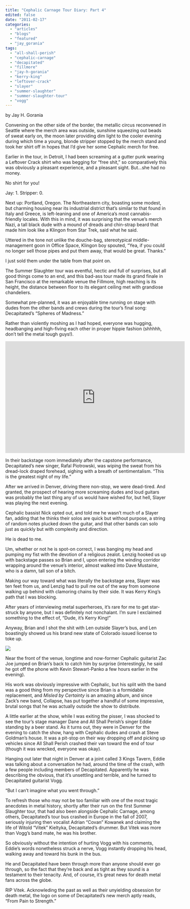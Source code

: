 ```yaml
---
title: "Cephalic Carnage Tour Diary: Part 4"
edited: false
date: "2011-02-17"
categories:
  - "articles"
  - "blogs"
  - "featured"
  - "jay_gorania"
tags:
  - "all-shall-perish"
  - "cephalic-carnage"
  - "decapitated"
  - "fillmore"
  - "jay-h-gorania"
  - "kerry-king"
  - "leftover-crack"
  - "slayer"
  - "summer-slaughter"
  - "summer-slaughter-tour"
  - "vogg"
---
```


by Jay H. Gorania

Convening on the other side of the border, the metallic circus reconvened in Seattle where the merch area was outside, sunshine squeezing out beads of sweat early on, the moon later providing dim light to the cooler evening during which time a young, blonde stripper stopped by the merch stand and took her shirt off in hopes that I’d give her some Cephalic merch for free.

Earlier in the tour, in Detroit, I had been screaming at a gutter punk wearing a Leftover Crack shirt who was begging for “free shit,” so comparatively this was obviously a pleasant experience, and a pleasant sight. But…she had no money.

No shirt for you!

Jay: 1. Stripper: 0.

Next up: Portland, Oregon. The Northeastern city, boasting some modest, but charming housing near its industrial district that’s similar to that found in Italy and Greece, is left-leaning and one of America’s most cannabis-friendly locales. With this in mind, it was surprising that the venue’s merch Nazi, a tall black dude with a mound of dreads and chin-strap beard that made him look like a Klingon from Star Trek, said what he said.

Uttered in the tone not unlike the douche-bag, stereotypical middle-management goon in Office Space, Klingon boy spouted, “Yea, if you could no longer sell those pipes and put them away, that would be great. Thanks.”

I just sold them under the table from that point on.

The Summer Slaughter tour was eventful, hectic and full of surprises, but all good things come to an end, and this bad-ass tour made its grand finale in San Francisco at the remarkable venue the Fillmore, high reaching is its height, the distance between floor to its elegant ceiling met with grandiose chandeliers.

Somewhat pre-planned, it was an enjoyable time running on stage with dudes from the other bands and crews during the tour’s final song: Decapitated’s “Spheres of Madness.”

Rather than violently moshing as I had hoped, everyone was hugging, headbanging and high-fiving each other in proper hippie fashion (shhhhh, don’t tell the metal tough guys!).

<iframe title="YouTube video player" width="560" height="349" src="http://www.youtube.com/embed/8bD5WxM5ZO4" frameborder="0" allowfullscreen></iframe>

In their backstage room immediately after the capstone performance, Decapitated’s new singer, Rafal Piotrowski, was wiping the sweat from his dread-lock draped forehead, sighing with a breath of sentimentalism. “This is the greatest night of my life.”

After we arrived in Denver, driving there non-stop, we were dead-tired. And granted, the prospect of hearing more screaming dudes and loud guitars was probably the last thing any of us would have wished for, but hell, Slayer was playing the next evening.

Cephalic bassist Nick opted out, and told me he wasn’t much of a Slayer fan, adding that he thinks their solos are quick but without purpose, a string of random notes plucked down the guitar, and that other bands can solo just as quickly but with complexity and direction.

He is dead to me.

Um, whether or not he is spot-on correct, I was banging my head and pumping my fist with the devotion of a religious zealot. Lenzig hooked us up with backstage passes so Brian and I, upon entering the winding corridor wrapping around the venue’s interior, almost walked into Dave Mustaine, who is a damn, tall son of a bitch.

Making our way toward what was literally the backstage area, Slayer was ten feet from us, and Lenzig had to pull me out of the way from someone walking up behind with clamoring chains by their side. It was Kerry King’s path that I was blocking.

After years of interviewing metal superheroes, it’s rare for me to get star-struck by anyone, but I was definitely not nonchalant. I’m sure I exclaimed something to the effect of, “Dude, it’s Kerry King!”

Anyway, Brian and I shot the shit with Len outside Slayer’s bus, and Len boastingly showed us his brand new state of Colorado issued license to toke up.

[![](http://www.hellbound.ca/wp-content/uploads/2011/02/len1-290x217.jpg)](http://www.hellbound.ca/2011/02/cephalic-carnage-tour-diary-part-4/len-2/)

Near the front of the venue, longtime and now-former Cephalic guitarist Zac Joe jumped on Brian’s back to catch him by surprise (interestingly, he said he got off the phone with Kevin Stewart-Panko a few hours earlier in the evening).

His work was obviously impressive with Cephalic, but his split with the band was a good thing from my perspective since Brian is a formidable replacement, and _Misled by Certainty_ is an amazing album, and since Zack’s new band, Collapse, has put together a handful of some impressive, brutal songs that he was actually outside the show to distribute.

A little earlier at the show, while I was exiting the pisser, I was shocked to see the tour’s stage manager Dane and All Shall Perish’s singer Eddie standing by a beer stand. As it turns out, they were in Denver for the evening to catch the show, hang with Cephalic dudes and crash at Steve Goldman’s house. It was a pit-stop on their way dropping off and picking up vehicles since All Shall Perish crashed their van toward the end of tour (though it was wrecked, everyone was okay).

Hanging out later that night in Denver at a joint called 3 Kings Tavern, Eddie was talking about a conversation he had, around the time of the crash, with a few people including members of Decapitated. Apparently he was describing the obvious, that it’s unsettling and terrible, and he turned to Decapitated guitarist Vogg.

“But I can’t imagine what you went through.”

To refresh those who may not be too familiar with one of the most tragic anecdotes in metal history, shortly after their run on the first Summer Slaughter tour, that had also been alongside Cephalic Carnage, among others, Decapitated’s tour bus crashed in Europe in the fall of 2007, seriously injuring then vocalist Adrian “Covan” Kowanek and claiming the life of Witold “Vitek” Kieltyka, Decapitated’s drummer. But Vitek was more than Vogg’s band mate, he was his brother.

So obviously without the intention of hurting Vogg with his comments, Eddie’s words nonetheless struck a nerve, Vogg instantly dropping his head, walking away and toward his bunk in the bus.

He and Decapitated have been through more than anyone should ever go through, so the fact that they’re back and as tight as they sound is a testament to their tenacity. And, of course, it’s great news for death metal fans across the globe.

RIP Vitek. Acknowleding the past as well as their unyielding obsession for death metal, the logo on some of Decapitated’s new merch aptly reads, “From Pain to Strength.”
